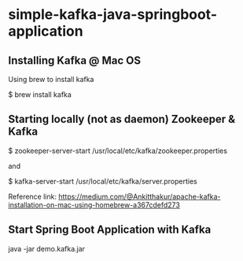 # simple-kafka-java-springboot-application

## Installing Kafka @ Mac OS

Using brew to install kafka

$ brew install kafka


## Starting locally (not as daemon) Zookeeper & Kafka

$ zookeeper-server-start /usr/local/etc/kafka/zookeeper.properties

and

$ kafka-server-start /usr/local/etc/kafka/server.properties

Reference link: https://medium.com/@Ankitthakur/apache-kafka-installation-on-mac-using-homebrew-a367cdefd273

## Start Spring Boot Application with Kafka

java -jar demo.kafka.jar
